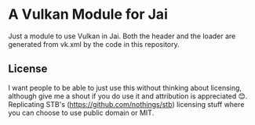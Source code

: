 # A Vulkan Module for Jai

Just a module to use Vulkan in Jai. Both the header and the loader are generated from vk.xml by the code in this repository.

## License

I want people to be able to just use this without thinking about licensing, although give me a shout if you do use it and attribution is appreciated 😊. Replicating STB's (https://github.com/nothings/stb) licensing stuff where you can choose to use public domain or MIT.
